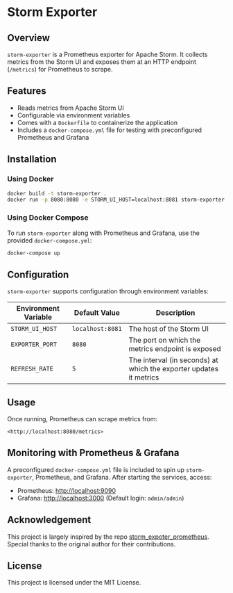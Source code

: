 # Storm Exporter

## Overview

`storm-exporter` is a Prometheus exporter for Apache Storm. It collects metrics
from the Storm UI and exposes them at an HTTP endpoint (`/metrics`) for
Prometheus to scrape.

## Features

- Reads metrics from Apache Storm UI
- Configurable via environment variables
- Comes with a `Dockerfile` to containerize the application
- Includes a `docker-compose.yml` file for testing with preconfigured Prometheus
  and Grafana

## Installation

### Using Docker

```sh
docker build -t storm-exporter .
docker run -p 8080:8080 -e STORM_UI_HOST=localhost:8081 storm-exporter
```

### Using Docker Compose

To run `storm-exporter` along with Prometheus and Grafana, use the provided
`docker-compose.yml`:

```sh
docker-compose up
```

## Configuration

`storm-exporter` supports configuration through environment variables:

| Environment Variable | Default Value    | Description                                                        |
| -------------------- | ---------------- | ------------------------------------------------------------------ |
| `STORM_UI_HOST`      | `localhost:8081` | The host of the Storm UI                                           |
| `EXPORTER_PORT`      | `8080`           | The port on which the metrics endpoint is exposed                  |
| `REFRESH_RATE`       | `5`              | The interval (in seconds) at which the exporter updates it metrics |

## Usage

Once running, Prometheus can scrape metrics from:

```
<http://localhost:8080/metrics>

```

## Monitoring with Prometheus & Grafana

A preconfigured `docker-compose.yml` file is included to spin up
`storm-exporter`, Prometheus, and Grafana. After starting the services, access:

- Prometheus: [http://localhost:9090](http://localhost:9090)
- Grafana: [http://localhost:3000](http://localhost:3000) (Default login:
  `admin/admin`)

## Acknowledgement

This project is largely inspired by the repo
[storm_expoter_prometheus](https://github.com/mr4x2/storm_exporter_prometheus).
Special thanks to the original author for their contributions.

## License

This project is licensed under the MIT License.
